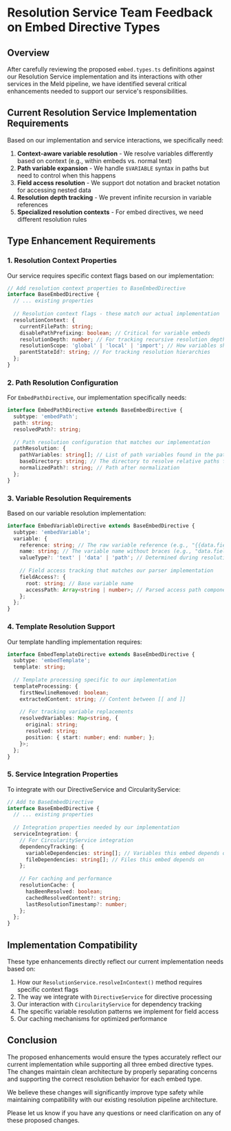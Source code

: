 # Resolution Service Team Feedback on Embed Directive Types

## Overview

After carefully reviewing the proposed `embed.types.ts` definitions against our Resolution Service implementation and its interactions with other services in the Meld pipeline, we have identified several critical enhancements needed to support our service's responsibilities.

## Current Resolution Service Implementation Requirements

Based on our implementation and service interactions, we specifically need:

1. **Context-aware variable resolution** - We resolve variables differently based on context (e.g., within embeds vs. normal text)
2. **Path variable expansion** - We handle `$VARIABLE` syntax in paths but need to control when this happens
3. **Field access resolution** - We support dot notation and bracket notation for accessing nested data
4. **Resolution depth tracking** - We prevent infinite recursion in variable references
5. **Specialized resolution contexts** - For embed directives, we need different resolution rules

## Type Enhancement Requirements

### 1. Resolution Context Properties

Our service requires specific context flags based on our implementation:

```typescript
// Add resolution context properties to BaseEmbedDirective
interface BaseEmbedDirective {
  // ... existing properties
  
  // Resolution context flags - these match our actual implementation
  resolutionContext: {
    currentFilePath: string;
    disablePathPrefixing: boolean; // Critical for variable embeds
    resolutionDepth: number; // For tracking recursive resolution depth
    resolutionScope: 'global' | 'local' | 'import'; // How variables should be resolved
    parentStateId?: string; // For tracking resolution hierarchies
  };
}
```

### 2. Path Resolution Configuration

For `EmbedPathDirective`, our implementation specifically needs:

```typescript
interface EmbedPathDirective extends BaseEmbedDirective {
  subtype: 'embedPath';
  path: string;
  resolvedPath?: string;
  
  // Path resolution configuration that matches our implementation
  pathResolution: {
    pathVariables: string[]; // List of path variables found in the path
    baseDirectory: string; // The directory to resolve relative paths from
    normalizedPath?: string; // Path after normalization
  };
}
```

### 3. Variable Resolution Requirements

Based on our variable resolution implementation:

```typescript
interface EmbedVariableDirective extends BaseEmbedDirective {
  subtype: 'embedVariable';
  variable: {
    reference: string; // The raw variable reference (e.g., "{{data.field}}")
    name: string; // The variable name without braces (e.g., "data.field")
    valueType?: 'text' | 'data' | 'path'; // Determined during resolution
    
    // Field access tracking that matches our parser implementation
    fieldAccess?: {
      root: string; // Base variable name
      accessPath: Array<string | number>; // Parsed access path components
    };
  };
}
```

### 4. Template Resolution Support

Our template handling implementation requires:

```typescript
interface EmbedTemplateDirective extends BaseEmbedDirective {
  subtype: 'embedTemplate';
  template: string;
  
  // Template processing specific to our implementation
  templateProcessing: {
    firstNewlineRemoved: boolean;
    extractedContent: string; // Content between [[ and ]]
    
    // For tracking variable replacements
    resolvedVariables: Map<string, {
      original: string;
      resolved: string;
      position: { start: number; end: number; };
    }>;
  };
}
```

### 5. Service Integration Properties

To integrate with our DirectiveService and CircularityService:

```typescript
// Add to BaseEmbedDirective
interface BaseEmbedDirective {
  // ... existing properties
  
  // Integration properties needed by our implementation
  serviceIntegration: {
    // For CircularityService integration
    dependencyTracking: {
      variableDependencies: string[]; // Variables this embed depends on
      fileDependencies: string[]; // Files this embed depends on
    };
    
    // For caching and performance
    resolutionCache: {
      hasBeenResolved: boolean;
      cachedResolvedContent?: string;
      lastResolutionTimestamp?: number;
    };
  };
}
```

## Implementation Compatibility

These type enhancements directly reflect our current implementation needs based on:

1. How our `ResolutionService.resolveInContext()` method requires specific context flags
2. The way we integrate with `DirectiveService` for directive processing
3. Our interaction with `CircularityService` for dependency tracking
4. The specific variable resolution patterns we implement for field access
5. Our caching mechanisms for optimized performance

## Conclusion

The proposed enhancements would ensure the types accurately reflect our current implementation while supporting all three embed directive types. The changes maintain clean architecture by properly separating concerns and supporting the correct resolution behavior for each embed type.

We believe these changes will significantly improve type safety while maintaining compatibility with our existing resolution pipeline architecture.

Please let us know if you have any questions or need clarification on any of these proposed changes. 